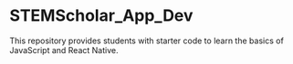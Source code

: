 # STEMScholar_App_Dev
This repository provides students with starter code to learn the basics of JavaScript and React Native. 

